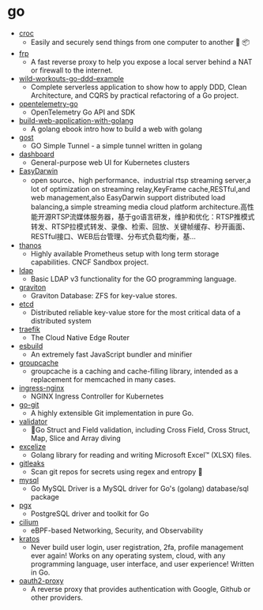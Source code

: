 # go
- [croc](https://github.com/schollz/croc)
  - Easily and securely send things from one computer to another 🐊 📦
- [frp](https://github.com/fatedier/frp)
  - A fast reverse proxy to help you expose a local server behind a NAT or firewall to the internet.
- [wild-workouts-go-ddd-example](https://github.com/ThreeDotsLabs/wild-workouts-go-ddd-example)
  - Complete serverless application to show how to apply DDD, Clean Architecture, and CQRS by practical refactoring of a Go project.
- [opentelemetry-go](https://github.com/open-telemetry/opentelemetry-go)
  - OpenTelemetry Go API and SDK
- [build-web-application-with-golang](https://github.com/astaxie/build-web-application-with-golang)
  - A golang ebook intro how to build a web with golang
- [gost](https://github.com/ginuerzh/gost)
  - GO Simple Tunnel - a simple tunnel written in golang
- [dashboard](https://github.com/kubernetes/dashboard)
  - General-purpose web UI for Kubernetes clusters
- [EasyDarwin](https://github.com/EasyDarwin/EasyDarwin)
  - open source、high performance、industrial rtsp streaming server,a lot of optimization on streaming relay,KeyFrame cache,RESTful,and web management,also EasyDarwin support distributed load balancing,a simple streaming media cloud platform architecture.高性能开源RTSP流媒体服务器，基于go语言研发，维护和优化：RTSP推模式转发、RTSP拉模式转发、录像、检索、回放、关键帧缓存、秒开画面、RESTful接口、WEB后台管理、分布式负载均衡，基…
- [thanos](https://github.com/thanos-io/thanos)
  - Highly available Prometheus setup with long term storage capabilities. CNCF Sandbox project.
- [ldap](https://github.com/go-ldap/ldap)
  - Basic LDAP v3 functionality for the GO programming language.
- [graviton](https://github.com/deroproject/graviton)
  - Graviton Database: ZFS for key-value stores.
- [etcd](https://github.com/etcd-io/etcd)
  - Distributed reliable key-value store for the most critical data of a distributed system
- [traefik](https://github.com/containous/traefik)
  - The Cloud Native Edge Router
- [esbuild](https://github.com/evanw/esbuild)
  - An extremely fast JavaScript bundler and minifier
- [groupcache](https://github.com/golang/groupcache)
  - groupcache is a caching and cache-filling library, intended as a replacement for memcached in many cases.
- [ingress-nginx](https://github.com/kubernetes/ingress-nginx)
  - NGINX Ingress Controller for Kubernetes
- [go-git](https://github.com/go-git/go-git)
  - A highly extensible Git implementation in pure Go.
- [validator](https://github.com/go-playground/validator)
  - 💯Go Struct and Field validation, including Cross Field, Cross Struct, Map, Slice and Array diving
- [excelize](https://github.com/360EntSecGroup-Skylar/excelize)
  - Golang library for reading and writing Microsoft Excel™ (XLSX) files.
- [gitleaks](https://github.com/zricethezav/gitleaks)
  - Scan git repos for secrets using regex and entropy 🔑
- [mysql](https://github.com/go-sql-driver/mysql)
  - Go MySQL Driver is a MySQL driver for Go's (golang) database/sql package
- [pgx](https://github.com/jackc/pgx)
  - PostgreSQL driver and toolkit for Go
- [cilium](https://github.com/cilium/cilium)
  - eBPF-based Networking, Security, and Observability
- [kratos](https://github.com/ory/kratos)
  - Never build user login, user registration, 2fa, profile management ever again! Works on any operating system, cloud, with any programming language, user interface, and user experience! Written in Go.
- [oauth2-proxy](https://github.com/oauth2-proxy/oauth2-proxy)
  - A reverse proxy that provides authentication with Google, Github or other providers.
